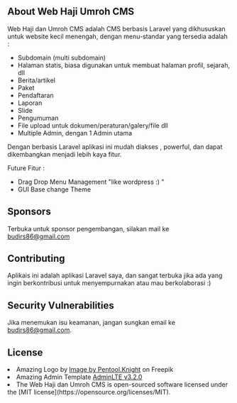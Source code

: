 
## About Web Haji Umroh CMS

Web Haji dan Umroh CMS adalah CMS berbasis Laravel yang dikhususkan untuk website kecil menengah, dengan menu-standar yang tersedia adalah :

- Subdomain (multi subdomain)
- Halaman statis, biasa digunakan untuk membuat halaman profil, sejarah, dll
- Berita/artikel
- Paket
- Pendaftaran
- Laporan
- Slide
- Pengumuman
- File upload untuk dokumen/peraturan/galery/file dll
- Multiple Admin, dengan 1 Admin utama


Dengan berbasis Laravel aplikasi ini  mudah diakses , powerful, dan dapat dikembangkan menjadi lebih kaya fitur.

Future Fitur :
- Drag Drop Menu Management "like wordpress :) "
- GUI Base change Theme
   

## Sponsors

Terbuka untuk sponsor pengembangan, silakan mail ke budirs86@gmail.com


## Contributing

Aplikais ini adalah aplikasi Laravel saya, dan sangat terbuka jika ada yang ingin berkontribusi untuk menyempurnakan atau mau berkolaborasi :)


## Security Vulnerabilities

Jika menemukan isu keamanan, jangan sungkan email ke budirs86@gmail.com.

## License
<li>Amazing Logo by <a href="https://www.freepik.com/free-vector/letter-g-geometric-log-design_1117625.htm#query=g%20logo%20design&position=9&from_view=keyword">Image by Pentool.Knight</a> on Freepik</li>
<li>Amazing Admin Template <a href="https://github.com/ColorlibHQ/AdminLTE/releases">AdminLTE v3.2.0</a></li>
<li>The Web Haji dan Umroh CMS is open-sourced software licensed under the [MIT license](https://opensource.org/licenses/MIT).</li>

